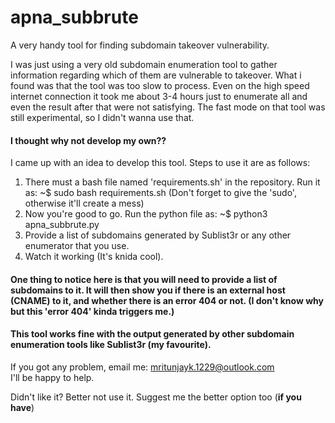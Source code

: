 # apna_subbrute
A very handy tool for finding subdomain takeover vulnerability.

I was just using a very old subdomain enumeration tool to gather information regarding which of them are vulnerable to takeover. What i found was that the tool was too slow to process. Even on the high speed internet connection it took me about 3-4 hours just to enumerate all and even the result after that were not satisfying. The fast mode on that tool was still experimental, so I didn't wanna use that. 

#### I thought why not develop my own??

I came up with an idea to develop this tool. Steps to use it are as follows:

1. There must a bash file named 'requirements.sh' in the repository. Run it as:  ~$ sudo bash requirements.sh 
   (Don't forget to give the 'sudo', otherwise it'll create a mess)
2. Now you're good to go. Run the python file as:  ~$ python3 apna_subbrute.py
3. Provide a list of subdomains generated by Sublist3r or any other enumerator that you use.
4. Watch it working (It's knida cool).

#### One thing to notice here is that you will need to provide a list of subdomains to it. It will then show you if there is an external host (CNAME) to it, and whether there is an error 404 or not. (I don't know why but this 'error 404' kinda triggers me.)

#### This tool works fine with the output generated by other subdomain enumeration tools like Sublist3r (my favourite).

If you got any problem, email me: mritunjayk.1229@outlook.com     
I'll be happy to help.

Didn't like it? Better not use it. 
Suggest me the better option too (**if you have**)

